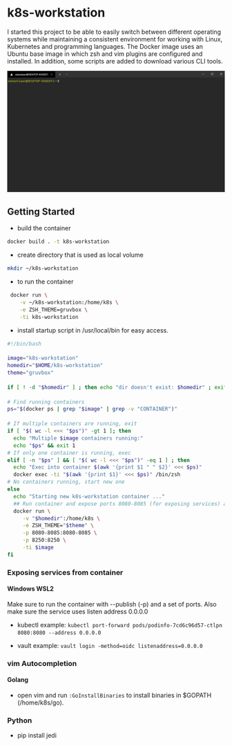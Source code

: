 # k8s-workstation

I started this project to be able to easily switch between different operating systems while maintaining a consistent environment for working with Linux, Kubernetes and programming languages. The Docker image uses an Ubuntu base image in which zsh and vim plugins are configured and installed. In addition, some scripts are added to download various CLI tools.

![gif](images/k8s-workstation.gif)

## Getting Started

* build the container
```bash
docker build . -t k8s-workstation
```

* create directory that is used as local volume
```bash
mkdir ~/k8s-workstation
```

* to run the container
```bash
 docker run \
    -v ~/k8s-workstation:/home/k8s \
    -e ZSH_THEME=gruvbox \
    -ti k8s-workstation
```

* install startup script in /usr/local/bin for easy access. 
```bash
#!/bin/bash

image="k8s-workstation"
homedir="$HOME/k8s-workstation"
theme="gruvbox"

if [ ! -d "$homedir" ] ; then echo "dir doesn't exist: $homedir" ; exit 1 ; fi

# Find running containers
ps="$(docker ps | grep "$image" | grep -v "CONTAINER")"

# If multiple containers are running, exit
if [ "$( wc -l <<< "$ps")" -gt 1 ]; then
  echo "Multiple $image containers running:"
  echo "$ps" && exit 1
# If only one container is running, exec
elif [ -n "$ps" ] && [ "$( wc -l <<< "$ps")" -eq 1 ] ; then
  echo "Exec into container $(awk '{print $1 " " $2}' <<< $ps)"
  docker exec -ti "$(awk '{print $1}' <<< $ps)" /bin/zsh
# No containers running, start new one
else
  echo "Starting new k8s-workstation container ..."
  ## Run container and expose ports 8080-8085 (for exposing services) and port 8250 (vault)
  docker run \
     -v "$homedir":/home/k8s \
     -e ZSH_THEME="$theme" \
     -p 8080-8085:8080-8085 \
     -p 8250:8250 \
     -ti $image
fi
```

### Exposing services from container

#### Windows WSL2

Make sure to run the container with --publish (-p) and a set of ports.
Also make sure the service uses listen address 0.0.0.0

* kubectl example:
`kubectl port-forward pods/podinfo-7cd6c96d57-ctlpn 8080:8080 --address 0.0.0.0`

* vault example:
`vault login -method=oidc listenaddress=0.0.0.0`

### vim Autocompletion
#### Golang
* open vim and run `:GoInstallBinaries` to install binaries in $GOPATH (/home/k8s/go).

### Python
* pip install jedi
